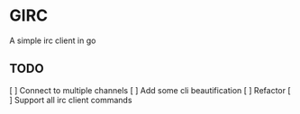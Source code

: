# GIRC

A simple irc client in go

## TODO
[ ] Connect to multiple channels
[ ] Add some cli beautification
[ ] Refactor
[ ] Support all irc client commands
